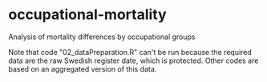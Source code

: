 # occupational-mortality
Analysis of mortality differences by occupational groups

Note that code "02_dataPreparation.R" can't be run because the required data are the raw Swedish register date, which is protected.
Other codes are based on an aggregated version of this data.

